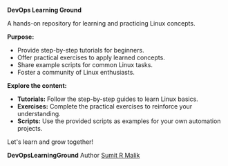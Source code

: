 **DevOps Learning Ground**

A hands-on repository for learning and practicing Linux concepts.

**Purpose:**

* Provide step-by-step tutorials for beginners.
* Offer practical exercises to apply learned concepts.
* Share example scripts for common Linux tasks.
* Foster a community of Linux enthusiasts.

**Explore the content:**
* **Tutorials:** Follow the step-by-step guides to learn Linux basics.
* **Exercises:** Complete the practical exercises to reinforce your understanding.
* **Scripts:** Use the provided scripts as examples for your own automation projects.

Let's learn and grow together!

**DevOpsLearningGround**
Author
[Sumit R Malik](https://www.linkedin.com/in/sumit-r-malik/)
